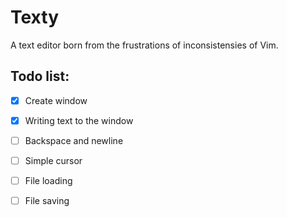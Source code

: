 Texty
=====

A text editor born from the frustrations of inconsistensies of Vim.

## Todo list:

- [x] Create window
- [x] Writing text to the window
- [ ] Backspace and newline
- [ ] Simple cursor
- [ ] File loading
- [ ] File saving

